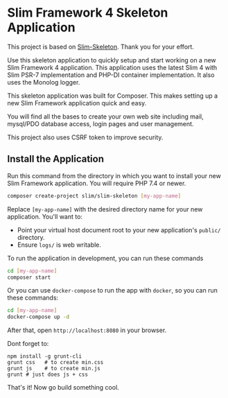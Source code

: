 # Slim Framework 4 Skeleton Application

This project is based on [Slim-Skeleton](https://github.com/slimphp/Slim-Skeleton). Thank you for your effort.

Use this skeleton application to quickly setup and start working on a new Slim Framework 4 application.
This application uses the latest Slim 4 with Slim PSR-7 implementation and PHP-DI container implementation.
It also uses the Monolog logger.

This skeleton application was built for Composer.
This makes setting up a new Slim Framework application quick and easy.

You will find all the bases to create your own web site including mail, mysql/PDO database access, login pages and user management.

This project also uses CSRF token to improve security.

## Install the Application

Run this command from the directory in which you want to install your new Slim Framework application. You will require PHP 7.4 or newer.

```bash
composer create-project slim/slim-skeleton [my-app-name]
```

Replace `[my-app-name]` with the desired directory name for your new application. You'll want to:

* Point your virtual host document root to your new application's `public/` directory.
* Ensure `logs/` is web writable.

To run the application in development, you can run these commands 

```bash
cd [my-app-name]
composer start
```

Or you can use `docker-compose` to run the app with `docker`, so you can run these commands:
```bash
cd [my-app-name]
docker-compose up -d
```
After that, open `http://localhost:8080` in your browser.


Dont forget to:
```
npm install -g grunt-cli
grunt css   # to create min.css
grunt js    # to create min.js
grunt # just does js + css
```

That's it! Now go build something cool.
